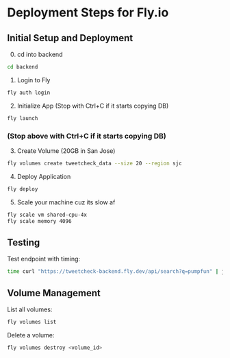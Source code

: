 # Deployment Steps for Fly.io

## Initial Setup and Deployment

0. cd into backend

```bash
cd backend
```

1. Login to Fly

```bash
fly auth login
```

2. Initialize App (Stop with Ctrl+C if it starts copying DB)

```bash
fly launch
```

### (Stop above with Ctrl+C if it starts copying DB)

3. Create Volume (20GB in San Jose)

```bash
fly volumes create tweetcheck_data --size 20 --region sjc
```

4. Deploy Application

```bash
fly deploy
```

5. Scale your machine cuz its slow af

```bash
fly scale vm shared-cpu-4x
fly scale memory 4096
```

## Testing

Test endpoint with timing:

```bash
time curl "https://tweetcheck-backend.fly.dev/api/search?q=pumpfun" | json_pp
```

## Volume Management

List all volumes:

```bash
fly volumes list
```

Delete a volume:

```bash
fly volumes destroy <volume_id>
```

